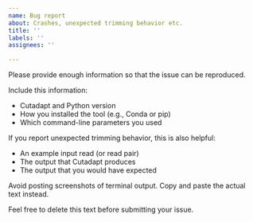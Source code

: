 ```yaml
---
name: Bug report
about: Crashes, unexpected trimming behavior etc.
title: ''
labels: ''
assignees: ''

---
```


Please provide enough information so that the issue can be reproduced.

Include this information:
- Cutadapt and Python version
- How you installed the tool (e.g., Conda or pip)
- Which command-line parameters you used

If you report unexpected trimming behavior, this is also helpful:

- An example input read (or read pair)
- The output that Cutadapt produces
- The output that you would have expected

Avoid posting screenshots of terminal output. Copy and paste the actual text instead.

Feel free to delete this text before submitting your issue.
